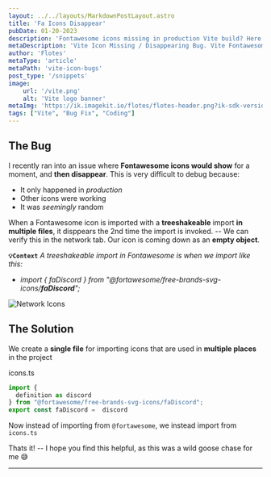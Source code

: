 ```yaml
---
layout: ../../layouts/MarkdownPostLayout.astro
title: 'Fa Icons Disappear'
pubDate: 01-20-2023
description: 'Fontawesome icons missing in production Vite build? Here is a possible cause and solution'
metaDescription: 'Vite Icon Missing / Disappearing Bug. Vite Fontawesome Icons Disappear in Production. My Font Awesome icons are randomly missing.'
author: 'Flotes'
metaType: 'article'
metaPath: 'vite-icon-bugs'
post_type: '/snippets'
image:
    url: '/vite.png' 
    alt: 'Vite logo banner'
metaImg: 'https://ik.imagekit.io/flotes/flotes-header.png?ik-sdk-version=javascript-1.4.3&updatedAt=1674667619507'
tags: ["Vite", "Bug Fix", "Coding"]
---
```


## The Bug
I recently ran into an issue where **Fontawesome icons would show** for a moment, and **then disappear**. This is very difficult to debug because:
- It only happened in *production*
- Other icons were working
- It was *seemingly* random

When a Fontawesome icon is imported with a **treeshakeable** import **in multiple files**, it disppears the 2nd time the import is invoked. -- We can verify this in the network tab. Our icon is coming down as an **empty object**. 

**`💡Context`**  *A treeshakeable import in Fontawesome is when we import like this:*

- *import { faDiscord } from "@fortawesome/free-brands-svg-icons/**faDiscord**";*

![Network Icons](/network-icons.png)


## The Solution

We create a **single file** for importing icons that are used in **multiple places** in the project

<div class="file-header">
  <div class="circles">
    <div class="circle red"></div>
    <div class="circle yellow"></div>
    <div class="circle green"></div>
  </div>
  icons.ts
</div>

```typescript
import {
  definition as discord 
} from "@fortawesome/free-brands-svg-icons/faDiscord";
export const faDiscord =  discord
```

Now instead of importing from `@fortawesome`, we instead import from `icons.ts`

Thats it! -- I hope you find this helpful, as this was a wild goose chase for me 😅

---

